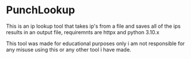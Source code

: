 # PunchLookup
This is an ip lookup tool that takes ip's from a file and saves all of the ips results in an output file, requiremnts are httpx and python 3.10.x 

This tool was made for educational purposes only i am not responsible for any misuse using this or any other tool i have made.
